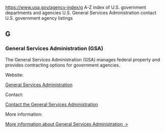 

https://www.usa.gov/agency-index/g
A-Z index of U.S. government departments and agencies
U.S. General Services Administration contact
U.S. government agency listings

## G

### General Services Administration (GSA)

The General Services Administration (GSA) manages federal property and provides contracting options for government agencies.

Website:

[General Services Administration](https://www.gsa.gov/)

Contact:

[Contact the General Services Administration](https://www.gsa.gov/about-us/contact-us?topnav=about-us)

More information:

[More information about General Services Administration  >](https://www.usa.gov/agencies/general-services-administration)
